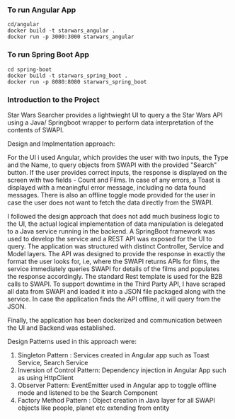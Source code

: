 ### To run Angular App

```
cd/angular
docker build -t starwars_angular .
docker run -p 3000:3000 starwars_angular
```

### To run Spring Boot App

```
cd spring-boot
docker build -t starwars_spring_boot .
docker run -p 8080:8080 starwars_spring_boot
```


### Introduction to the Project

Star Wars Searcher provides a lightwieght UI to query a the Star Wars API using a Java/ Springboot wrapper to perform data interpretation of the contents of SWAPI.

Design and Implmentation approach:

For the UI i used Angular, which provides the user with two inputs, the Type and the Name, to query objects from SWAPI with the provided "Search" button. 
If the user provides correct inputs, the response is displayed on the screen with two fields - Count and Films.
In case of any errors, a Toast is displayed with a meaningful error message, including no data found messages.
There is also an offline toggle mode provided for the user in case the user does not want to fetch the data directly from the SWAPI.

I followed the design approach that does not add much business logic to the UI, the actual logical implementation of data manipulation is delegated to a Java service running in the backend. 
A SpringBoot framework was used to develop the service and a REST API was exposed for the UI to query. The application was structured with distinct Controller, Service and Model layers.
The API was designed to provide the response in exactly the format the user looks for, i.e,
where the SWAPI returns APIs for films, the service immediately queries SWAPI for details of the films and populates the response accordingly.
The standard Rest template is used for the B2B calls to SWAPI. 
To support downtime in the Third Party API, I have scraped all data from SWAPI and loaded it into a JSON file packaged along with the service. 
In case the application finds the API offline, it will query from the JSON.

Finally, the application has been dockerized and communication between the UI and Backend was established.

Design Patterns used in this approach were:
1. Singleton Pattern : Services created in Angular app such as Toast Service, Search Service
2. Inversion of Control Pattern: Dependency injection in Angular App such as using HttpClient
3. Observer Pattern:  EventEmitter used in Angular app to toggle offline mode and listened to be the Search Component
4. Factory Method Pattern : Object creation in Java layer for all SWAPI objects like people, planet etc extending from entity

